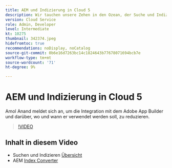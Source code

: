 ```yaml
---
title: AEM und Indizierung in Cloud 5
description: Wir tauchen unsere Zehen in den Ozean, der Suche und Indizierung ist
version: Cloud Service
role: Admin, Developer
level: Intermediate
kt: 10275
thumbnail: 342374.jpeg
hidefromtoc: true
recommendations: noDisplay, noCatalog
source-git-commit: 0b6e16d7263bc14c1824643b77678071694bcb7e
workflow-type: tm+mt
source-wordcount: '71'
ht-degree: 9%

---
```


# AEM und Indizierung in Cloud 5

Amol Anand meldet sich an, um die Integration mit dem Adobe App Builder und darüber, wo und wann er verwendet werden soll, zu reduzieren.

>[!VIDEO](https://video.tv.adobe.com/v/342374)

## Inhalt in diesem Video

+ Suchen und Indizieren [Übersicht](https://experienceleague.adobe.com/docs/experience-manager-cloud-service/content/operations/indexing.html?lang=de)
+ AEM [Index Converter](https://experienceleague.adobe.com/docs/experience-manager-cloud-service/content/migration-journey/refactoring-tools/index-converter.html)